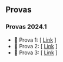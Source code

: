## Provas

### Provas 2024.1

- 📝 Prova 1: [ [Link](https://drive.google.com/file/d/1pN-PvJWDRgKNTTWowGsT7Z4i_0SlIxZd/view?usp=sharing)  ] <br>
- 📝 Prova 2: [ [Link](https://drive.google.com/file/d/1DGogjeC1JcaDKGhhWYqfOqogKFxfmTEw/view?usp=sharing)  ] <br>
- 📝 Prova 3: [ [Link](https://drive.google.com/file/d/1Hz0LQvOEV-x-hBZ4xspFPmLTNFz0mR-O/view?usp=drive_link)  ]
